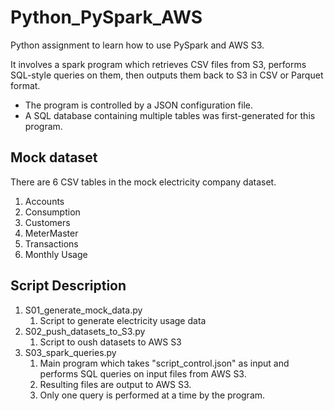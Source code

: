 # Python_PySpark_AWS

Python assignment to learn how to use PySpark and AWS S3. 

It involves a spark program which retrieves CSV files from S3, performs SQL-style queries on them, then outputs them back to S3 in CSV or Parquet format.

* The program is controlled by a JSON configuration file. 
* A SQL database containing multiple tables was first-generated for this program.

## Mock dataset
There are 6 CSV tables in the mock electricity company dataset.

1. Accounts
2. Consumption
3. Customers
4. MeterMaster
5. Transactions
6. Monthly Usage

## Script Description

1. S01_generate_mock_data.py
    1. Script to generate electricity usage data
2. S02_push_datasets_to_S3.py
    1. Script to oush datasets to AWS S3
3. S03_spark_queries.py
    1. Main program which takes "script_control.json" as input and performs SQL queries on input files from AWS S3.
    2. Resulting files are output to AWS S3. 
    3. Only one query is performed at a time by the program.
